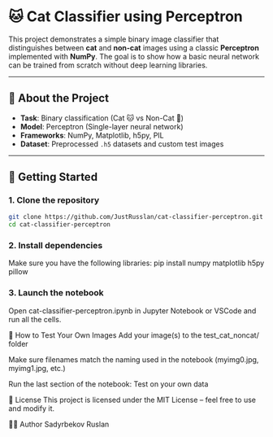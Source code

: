 # 🐱 Cat Classifier using Perceptron

This project demonstrates a simple binary image classifier that distinguishes between **cat** and **non-cat** images using a classic **Perceptron** implemented with **NumPy**. The goal is to show how a basic neural network can be trained from scratch without deep learning libraries.

---

## 🧠 About the Project

- **Task**: Binary classification (Cat 🐱 vs Non-Cat 🚫)
- **Model**: Perceptron (Single-layer neural network)
- **Frameworks**: NumPy, Matplotlib, h5py, PIL
- **Dataset**: Preprocessed `.h5` datasets and custom test images

---

## 🚀 Getting Started

### 1. Clone the repository

```bash
git clone https://github.com/JustRusslan/cat-classifier-perceptron.git
cd cat-classifier-perceptron
```

### 2. Install dependencies
Make sure you have the following libraries:
pip install numpy matplotlib h5py pillow

### 3. Launch the notebook
Open cat-classifier-perceptron.ipynb in Jupyter Notebook or VSCode and run all the cells.

🧪 How to Test Your Own Images
Add your image(s) to the test_cat_noncat/ folder

Make sure filenames match the naming used in the notebook (myimg0.jpg, myimg1.jpg, etc.)

Run the last section of the notebook: Test on your own data

📄 License
This project is licensed under the MIT License – feel free to use and modify it.

🙋‍♂️ Author
Sadyrbekov Ruslan
